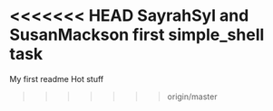 <<<<<<< HEAD
SayrahSyl and SusanMackson first simple_shell task
=======
My first readme
Hot stuff
>>>>>>> origin/master
